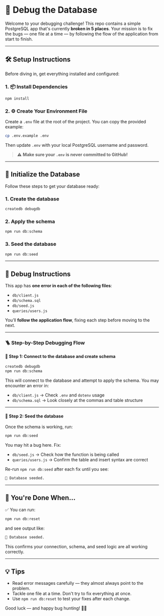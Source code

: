 # 🐞 Debug the Database

Welcome to your debugging challenge! This repo contains a simple PostgreSQL app that's currently **broken in 5 places**. Your mission is to fix the bugs — one file at a time — by following the flow of the application from start to finish.

---

## 🛠 Setup Instructions

Before diving in, get everything installed and configured:

### 1. 📦 Install Dependencies

```bash
npm install
```

### 2. ⚙️ Create Your Environment File

Create a `.env` file at the root of the project. You can copy the provided example:

```bash
cp .env.example .env
```

Then update `.env` with your local PostgreSQL username and password.

> ⚠️ **Make sure your `.env` is never committed to GitHub!**

---

## 🧪 Initialize the Database

Follow these steps to get your database ready:

### 1. Create the database

```bash
createdb debugdb
```

### 2. Apply the schema

```bash
npm run db:schema
```

### 3. Seed the database

```bash
npm run db:seed
```

---

## 🐛 Debug Instructions

This app has **one error in each of the following files**:

- `db/client.js`
- `db/schema.sql`
- `db/seed.js`
- `queries/users.js`

You’ll **follow the application flow**, fixing each step before moving to the next.

---

### 🪜 Step-by-Step Debugging Flow

#### 🔹 Step 1: Connect to the database and create schema

```bash
createdb debugdb
npm run db:schema
```

This will connect to the database and attempt to apply the schema. You may encounter an error in:

- `db/client.js` → Check `.env` and `dotenv` usage  
- `db/schema.sql` → Look closely at the commas and table structure

---

#### 🔹 Step 2: Seed the database

Once the schema is working, run:

```bash
npm run db:seed
```

You may hit a bug here. Fix:

- `db/seed.js` → Check how the function is being called  
- `queries/users.js` → Confirm the table and insert syntax are correct

Re-run `npm run db:seed` after each fix until you see:

```bash
🌱 Database seeded.
```

---

## 🏁 You're Done When...

✅ You can run:

```bash
npm run db:reset
```

and see output like:

```bash
🌱 Database seeded.
```

This confirms your connection, schema, and seed logic are all working correctly.

---

## 💡 Tips

- Read error messages carefully — they almost always point to the problem.  
- Tackle one file at a time. Don't try to fix everything at once.  
- Use `npm run db:reset` to test your fixes after each change.

Good luck — and happy bug hunting! 🕵️‍♀️
